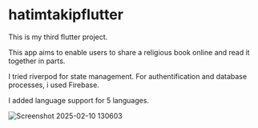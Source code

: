 # hatimtakipflutter

This is my third flutter project.

This app aims to enable users to share a religious book online and read it together in parts.

I tried riverpod for state management.
For authentification and database processes, i used Firebase.

I added language support for 5 languages.

![Screenshot 2025-02-10 130603](https://github.com/user-attachments/assets/b72452ff-48ad-4e0a-b193-5c6db1365348)
